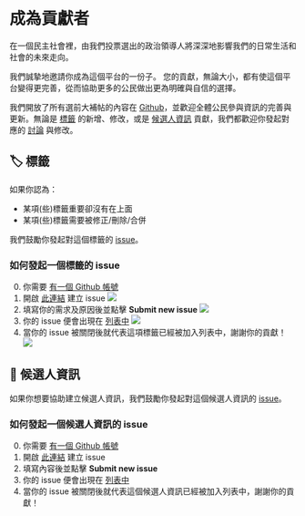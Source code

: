 # 成為貢獻者

在一個民主社會裡，由我們投票選出的政治領導人將深深地影響我們的日常生活和社會的未來走向。

我們誠摯地邀請你成為這個平台的一份子。 您的貢獻，無論大小，都有使這個平台變得更完善，從而協助更多的公民做出更為明確與自信的選擇。

我們開放了所有選前大補帖的內容在 [Github](https://github.com/taiwan-voting-guide/content)，並歡迎全體公民參與資訊的完善與更新。無論是 [標籤](https://www.voting-guide.tw/docs/contribute#標籤) 的新增、修改，或是 [候選人資訊](https://www.voting-guide.tw/docs/contribute#如何貢獻政治人物資料) 貢獻，我們都歡迎你發起對應的 [討論](https://github.com/taiwan-voting-guide/content/issues) 與修改。

## 🏷️ 標籤

如果你認為：

- 某項(些)標籤重要卻沒有在上面
- 某項(些)標籤需要被修正/刪除/合併

我們鼓勵你發起對這個標籤的 [issue](https://github.com/taiwan-voting-guide/content/issues/new/choose)。

### 如何發起一個標籤的 issue

0. 你需要 [有一個 Github 帳號](https://github.com/signup)
1. 開啟 [此連結](https://github.com/taiwan-voting-guide/content/issues/new?assignees=small-man&labels=&projects=&template=%F0%9F%8F%B7%EF%B8%8F-%E6%A8%99%E7%B1%A4.md&title=%5B%F0%9F%8F%B7%EF%B8%8F+%E6%A8%99%E7%B1%A4%5D+%7B%E6%96%B0%E5%A2%9E/%E4%BF%AE%E6%94%B9/%E5%88%AA%E9%99%A4/%E5%90%88%E4%BD%B5/%E6%8B%86%E5%88%86/??%7D%E6%A8%99%E7%B1%A4:+%7B%E6%A8%99%E7%B1%A4%E5%90%8D%7D) 建立 issue
   ![](/images/contribute_2.png)
2. 填寫你的需求及原因後並點擊 **Submit new issue**
   ![](/images/contribute_3.png)
3. 你的 issue 便會出現在 [列表中](https://github.com/taiwan-voting-guide/content/issues)
   ![](/images/contribute_4.png)
4. 當你的 issue 被關閉後就代表這項標籤已經被加入列表中，謝謝你的貢獻！
   ![](/images/contribute_5.png)

## 👤 候選人資訊

如果你想要協助建立候選人資訊，我們鼓勵你發起對這個候選人資訊的 [issue](https://github.com/taiwan-voting-guide/content/issues/new/choose)。

### 如何發起一個候選人資訊的 issue

0. 你需要 [有一個 Github 帳號](https://github.com/signup)
1. 開啟 [此連結](https://github.com/taiwan-voting-guide/content/issues/new?assignees=small-man&labels=&projects=&template=%F0%9F%91%A4-%E5%80%99%E9%81%B8%E4%BA%BA%E8%B3%87%E6%96%99.md&title=%5B%F0%9F%91%A4+%E5%80%99%E9%81%B8%E4%BA%BA%E8%B3%87%E6%96%99%5D+%7B%E5%80%99%E9%81%B8%E4%BA%BA%7D+%2F+%7B%E6%A8%99%E7%B1%A4%E5%90%8D%7D) 建立 issue
2. 填寫內容後並點擊 **Submit new issue**
3. 你的 issue 便會出現在 [列表中](https://github.com/taiwan-voting-guide/content/issues)
4. 當你的 issue 被關閉後就代表這個候選人資訊已經被加入列表中，謝謝你的貢獻！
